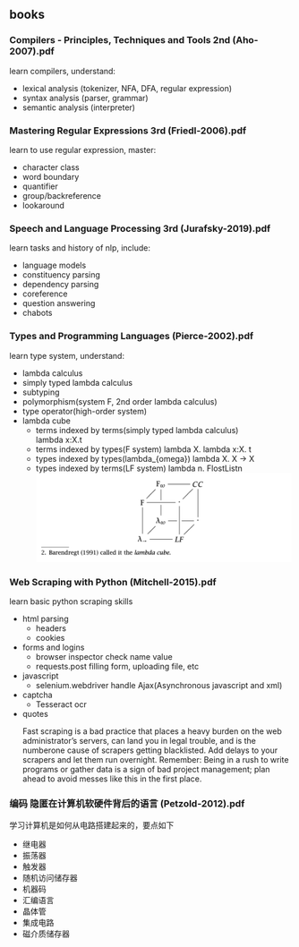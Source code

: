 ## books

### Compilers - Principles, Techniques and Tools 2nd (Aho-2007).pdf
learn compilers, understand: 
- lexical analysis (tokenizer, NFA, DFA, regular expression)
- syntax analysis (parser, grammar)
- semantic analysis (interpreter)

### Mastering Regular Expressions 3rd (Friedl-2006).pdf
learn to use regular expression, master:
- character class
- word boundary
- quantifier
- group/backreference
- lookaround

### Speech and Language Processing 3rd (Jurafsky-2019).pdf
learn tasks and history of nlp, include:
- language models
- constituency parsing
- dependency parsing
- coreference
- question answering
- chabots

### Types and Programming Languages (Pierce-2002).pdf
learn type system, understand:
- lambda calculus 
- simply typed lambda calculus
- subtyping
- polymorphism(system F, 2nd order lambda calculus)
- type operator(high-order system)
- lambda cube
    - terms indexed by terms(simply typed lambda calculus)\
      lambda x:X.t
    - terms indexed by types(F system)
      lambda X. lambda x:X. t
    - types indexed by types(lambda\_{omega})
      lambda X. X -> X
    - types indexed by terms(LF system)
      lambda n. FlostListn
![img](imgs/lambda_cube.png)

### Web Scraping with Python (Mitchell-2015).pdf
learn basic python scraping skills
- html parsing
    - headers
    - cookies
- forms and logins
    - browser inspector check name value
    - requests.post filling form, uploading file, etc
- javascript
    - selenium.webdriver handle Ajax(Asynchronous javascript and xml)
- captcha
    - Tesseract ocr 
- quotes
    >
    Fast scraping is a bad practice that places a heavy burden on the web administrator’s servers, can land you in legal trouble, and is the numberone cause of scrapers getting blacklisted. Add delays to your scrapers and let them run overnight. Remember: Being in a rush to write programs or gather data is a sign of bad project management; plan ahead to avoid messes like this in the first place.

### 编码 隐匿在计算机软硬件背后的语言 (Petzold-2012).pdf
学习计算机是如何从电路搭建起来的，要点如下
- 继电器
- 振荡器
- 触发器
- 随机访问储存器
- 机器码
- 汇编语言
- 晶体管
- 集成电路
- 磁介质储存器

